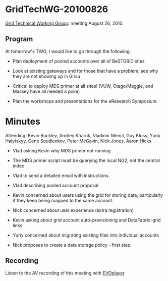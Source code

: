 # GridTechWG-20100826

[Grid Technical Working Group](/wiki/spaces/BeSTGRID/pages/3816950451): meeting August 26, 2010.

## Program

At tomorrow's TWG, I would like to go through the following:

- Plan deployment of pooled accounts over all of BeSTGRID sites

- Look at existing gateways and for those that have a problem, see why they are not showing up in Grisu
	
- Critical to deploy MDS primer at all sites! (VUW, Otago/Maggie, and Massey have all needed a poke)

- Plan the workshops and presentations for the eResearch Symposium.

# Minutes

Attending: Kevin Buckley, Andrey Kharuk, Vladimir Mencl, Guy Kloss, Yuriy Halytskyy, Gene Soudlenkov, Peter McGavin, Nick Jones, Aaron Hicks

- Vlad asking Kevin why MDS primer not running
	
- The MDS primer script must be querying the local NG2, not the central index
- Vlad to send a detailed email with instructions.

- Vlad describing pooled account proposal
	
- Kevin concerned about users using the grid for storing data, particularly if they keep being mapped to the same account.
- Nick concerned about user experience (extra registration)

- Kevin asking about grid account auto-provisioning and DataFabric-grid links

- Yuriy concerned about migrating existing files into individual accounts

- Nick proposes to create a data storage policy - first step.

## Recording

Listen to the AV recording of this meeting with [EVOplayer](http://evo.vrvs.org/evoPlayer/prod/EVOPlayer.jnlp?fileToPlay=http://media.bestgrid.org/TWG-2010-08-26.evx)

